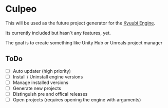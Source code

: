# Culpeo

This will be used as the future project generator for the [Kyuubi Engine](https://github.com/Spitfox/Foxfire).

Its currently included but hasn´t any features, yet.

The goal is to create something like Unity Hub or Unreals project manager

## ToDo


- [ ] Auto updater (high priority)
- [ ] Install / Uninstall engine versions
- [ ] Manage installed versions
- [ ] Generate new projects
- [ ] Distinguish pre and offical releases 
- [ ] Open projects (requires opening the engine with arguments)
